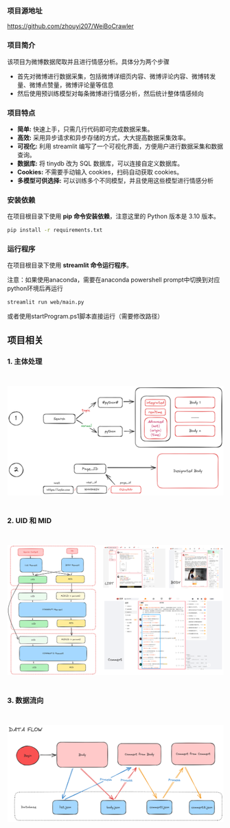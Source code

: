 ### 项目源地址
https://github.com/zhouyi207/WeiBoCrawler

### 项目简介

该项目为微博数据爬取并且进行情感分析。具体分为两个步骤
- 首先对微博进行数据采集，包括微博详细页内容、微博评论内容、微博转发量、微博点赞量，微博评论量等信息
- 然后使用预训练模型对每条微博进行情感分析，然后统计整体情感倾向

### 项目特点

- **简单:** 快速上手，只需几行代码即可完成数据采集。
- **高效:** 采用异步请求和异步存储的方式，大大提高数据采集效率。
- **可视化:** 利用 streamlit 编写了一个可视化界面，方便用户进行数据采集和数据查询。
- **数据库:** 将 tinydb 改为 SQL 数据库，可以连接自定义数据库。
- **Cookies:** 不需要手动输入 cookies，扫码自动获取 cookies。
- **多模型可供选择:** 可以训练多个不同模型，并且使用这些模型进行情感分析



### 安装依赖

在项目根目录下使用 **pip 命令安装依赖**，注意这里的 Python 版本是 3.10 版本。

```bash
pip install -r requirements.txt
```

### 运行程序

在项目根目录下使用 **streamlit 命令运行程序**。

注意：如果使用anaconda，需要在anaconda powershell prompt中切换到对应python环境后再运行

```bash
streamlit run web/main.py
```

或者使用startProgram.ps1脚本直接运行（需要修改路径）


## 项目相关

### 1. 主体处理

<div align=center>
<img src="./Images/微博主体处理流程.png"  width=540 style="margin-top:30px;margin-bottom:20px"></img>
</div>

### 2. UID 和 MID

<div align=center>
<img src="./Images/各种ID.png"  width=600 style="margin-top:30px;margin-bottom:20px"></img>
</div>

### 3. 数据流向

<div align=center>
<img src="./Images/数据流向.png"  width=600 style="margin-top:30px;margin-bottom:20px"></img>
</div>


